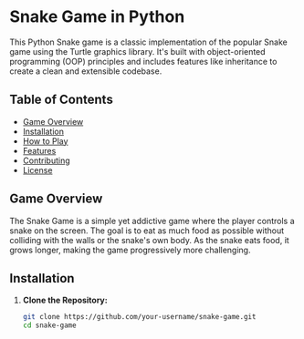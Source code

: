 # Snake Game in Python

This Python Snake game is a classic implementation of the popular Snake game using the Turtle graphics library. It's built with object-oriented programming (OOP) principles and includes features like inheritance to create a clean and extensible codebase.

## Table of Contents

- [Game Overview](#game-overview)
- [Installation](#installation)
- [How to Play](#how-to-play)
- [Features](#features)
- [Contributing](#contributing)
- [License](#license)

## Game Overview

The Snake Game is a simple yet addictive game where the player controls a snake on the screen. The goal is to eat as much food as possible without colliding with the walls or the snake's own body. As the snake eats food, it grows longer, making the game progressively more challenging.

## Installation

1. **Clone the Repository:**

   ```bash
   git clone https://github.com/your-username/snake-game.git
   cd snake-game
